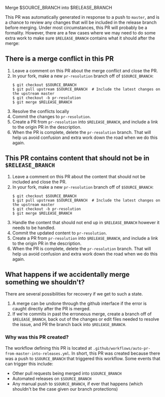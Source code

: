 Merge $SOURCE_BRANCH into $RELEASE_BRANCH

This PR was automatically generated in response to a push to `master`,
and is a chance to review any changes that will be included in the release
branch before merging.  Under most circumstances, this PR will probably be
a formality.  However, there are a few cases where we may need to do some
extra work to make sure `$RELEASE_BRANCH` contains what it should after the
merge:

## There is a merge conflict in this PR

1. Leave a comment on this PR about the merge conflict and close the PR.
2. In your fork, make a new `pr-resolution` branch off of `$SOURCE_BRANCH`:
   ```shell
   $ git checkout $SOURCE_BRANCH
   $ git pull upstream $SOURCE_BRANCH  # Include the latest changes on the upstream master
   $ git checkout -b pr-resolution
   $ git merge $RELEASE_BRANCH
   ```
3. Resolve the conflicts locally
4. Commit the changes to `pr-resolution`.
5. Create a PR from `pr-resolution` into `$RELEASE_BRANCH`, and include a link
   to the origin PR in the description.
6. When the PR is complete, delete the `pr-resolution` branch.  That will
   help us avoid confusion and extra work down the road when we do this again.

## This PR contains content that should not be in `$RELEASE_BRANCH`

1. Leave a comment on this PR about the content that should not be included
   and close the PR.
2. In your fork, make a new `pr-resolution` branch off of `$SOURCE_BRANCH`:
   ```shell
   $ git checkout $SOURCE_BRANCH
   $ git pull upstream $SOURCE_BRANCH  # Include the latest changes on the upstream master
   $ git checkout -b pr-resolution
   $ git merge $RELEASE_BRANCH
   ```
3. Handle the content that should not end up in `$RELEASE_BRANCH` however it
   needs to be handled.
4. Commit the updated content to `pr-resolution`.
5. Create a PR from `pr-resolution` into `$RELEASE_BRANCH`, and include a link
   to the origin PR in the description.
6. When the PR is complete, delete the `pr-resolution` branch.  That will
   help us avoid confusion and extra work down the road when we do this again.

## What happens if we accidentally merge something we shouldn't?

There are several possibilities for recovery if we get to such a state.

1. A merge can be undone through the github interface if the error is caught
   directly after the PR is merged.
2. If we're commits in past the erroneous merge, create a branch off of
   `$RELEASE_BRANCH`, back out of the changes or edit files needed to resolve
   the issue, and PR the branch back into `$RELEASE_BRANCH`.

### Why was this PR created?

The workflow defining this PR is located at
`.github/workflows/auto-pr-from-master-into-releases.yml`.  In short, this PR
was created because there was a push to `$SOURCE_BRANCH` that triggered this
workflow.  Some events that can trigger this include:

* Other pull requests being merged into `$SOURCE_BRANCH`
* Automated releases on `$SOURCE_BRANCH`
* Any manual push to `$SOURCE_BRANCH`, if ever that happens (which shouldn't be the
  case given our branch protections)

